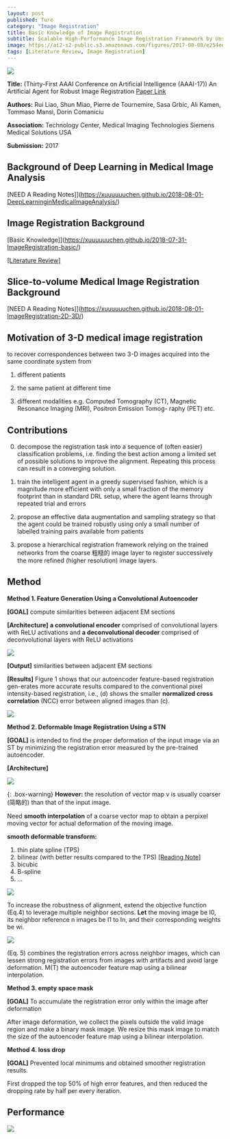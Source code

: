 ```yaml
---
layout: post
published: Ture
category: "Image Registration"
title: Basic Knowledge of Image Registration
subtitle: Scalable High-Performance Image Registration Framework by Unsupervised Deep Feature Representations Learning
image: https://ai2-s2-public.s3.amazonaws.com/figures/2017-08-08/e254ed51e3dfe438a36bb027aa75793f78f556c0/4-Figure2-1.png
tags: [Literature Review, Image Registration]
---
```


![](https://www.wikihow.com/images/9/99/Do-a-Literature-Review-Step-13-Version-2.jpg) 

**Title:** (Thirty-First AAAI Conference on Artificial Intelligence (AAAI-17))  An Artificial Agent for Robust Image Registration [Paper Link](https://arxiv.org/abs/1611.10336)

**Authors:** Rui Liao, Shun Miao, Pierre de Tournemire, Sasa Grbic, Ali Kamen, Tommaso Mansi, Dorin Comaniciu

**Association:** Technology Center, Medical Imaging Technologies Siemens Medical Solutions USA

**Submission:** 2017

## Background of Deep Learning in Medical Image Analysis

[NEED A Reading Notes]](https://xuuuuuuchen.github.io/2018-08-01-DeepLearninginMedicalImageAnalysis/)

## Image Registration Background

[Basic Knowledge]](https://xuuuuuuchen.github.io/2018-07-31-ImageRegistration-basic/)

[[Literature Review]](https://xuuuuuuchen.github.io/2018-07-31-ImageRegistration/)

## Slice-to-volume Medical Image Registration Background

[NEED A Reading Notes]](https://xuuuuuuchen.github.io/2018-08-01-ImageRegistration-2D-3D/)


## Motivation of 3-D medical image registration

to recover correspondences between two 3-D images acquired into the same coordinate system from

1. different patients

2. the same patient at different time

3. different modalities e.g. Computed Tomography (CT), Magnetic Resonance Imaging (MRI), Positron Emission Tomog- raphy (PET) etc.


## Contributions

0. decompose the registration task into a sequence of (often easier) classification problems, i.e. finding the best action among a limited set of possible solutions to improve the alignment. Repeating this process can result in a converging solution. 

1. train the intelligent agent in a greedy supervised fashion, which is a magnitude more efficient with only a small fraction of the memory footprint than in standard DRL setup, where the agent learns through repeated trial and errors

2. propose an effective data augmentation and sampling strategy so that the agent could be trained robustly using only a small number of labelled training pairs available from patients

3. propose a hierarchical registration framework relying on the trained networks from the coarse 粗糙的 image layer to register successively the more refined (higher resolution) image layers.


## Method 

**Method 1. Feature Generation Using a Convolutional Autoencoder**

**[GOAL]** compute similarities between adjacent EM sections

**[Architecture]** **a convolutional encoder** comprised of convolutional layers with ReLU activations and **a deconvolutional decoder** comprised of deconvolutional layers with ReLU activations

![](https://github.com/xuuuuuuchen/xuuuuuuchen.github.io/blob/master/img/2018-07-30-readnote/1.png?raw=true) 

**[Output]**  similarities between adjacent EM sections

**[Results]** Figure 1 shows that our autoencoder feature-based registration gen-erates more accurate results compared to the conventional pixel intensity-based registration, i.e., (d) shows the smaller **normalized cross correlation** (NCC) error between aligned images than (c).

![](https://github.com/xuuuuuuchen/xuuuuuuchen.github.io/blob/master/img/2018-07-30-readnote/2.png?raw=true) 


**Method 2. Deformable Image Registration Using a STN**

**[GOAL]** is intended to find the proper deformation of the input image via an ST by minimizing the registration error measured by the pre-trained autoencoder.

**[Architecture]**

![](https://github.com/xuuuuuuchen/xuuuuuuchen.github.io/blob/master/img/2018-07-30-readnote/3.png?raw=true) 


{: .box-warning}
**However:** the resolution of vector map v is usually coarser (简略的) than that of the input image.

Need **smooth interpolation** of a coarse vector map to obtain a perpixel moving vector for actual deformation of the moving image.


**smooth deformable transform:**
1. thin plate spline (TPS) 
2. bilinear (with better results compared to the TPS) [[Reading Note]](https://xuuuuuuchen.github.io/2018-07-26-readnote/)
3. bicubic
4. B-spline
5. ...

![](https://github.com/xuuuuuuchen/xuuuuuuchen.github.io/blob/master/img/2018-07-30-readnote/5.png?raw=true) 

To increase the robustness of alignment, extend the objective function (Eq.4) to leverage multiple neighbor sections.
**Let** the moving image be I0, its neighbor reference n images be I1 to In, and their corresponding weights be wi.

![](https://github.com/xuuuuuuchen/xuuuuuuchen.github.io/blob/master/img/2018-07-30-readnote/6.png?raw=true) 

(Eq. 5) combines the registration errors across neighbor images, which can lessen strong registration errors from images with artifacts and avoid large deformation. M(T) the autoencoder feature map using a bilinear interpolation.


**Method 3. empty space mask**

**[GOAL]** To accumulate the registration error only within the image after deformation

After image deformation, we collect the pixels outside the valid image region and make a binary mask image. 
We resize this mask image to match the size of the autoencoder feature map using a bilinear interpolation.

**Method 4. loss drop**

**[GOAL]** Prevented local minimums and obtained smoother registration results.

First dropped the top 50% of high error features, and then reduced the dropping rate by half per every iteration. 


## Performance

![](https://github.com/xuuuuuuchen/xuuuuuuchen.github.io/blob/master/img/2018-07-30-readnote/4.png?raw=true) 


